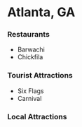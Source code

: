 # Atlanta, GA

### Restaurants 

- Barwachi
- Chickfila

### Tourist Attractions

- Six Flags
- Carnival

### Local Attractions 

